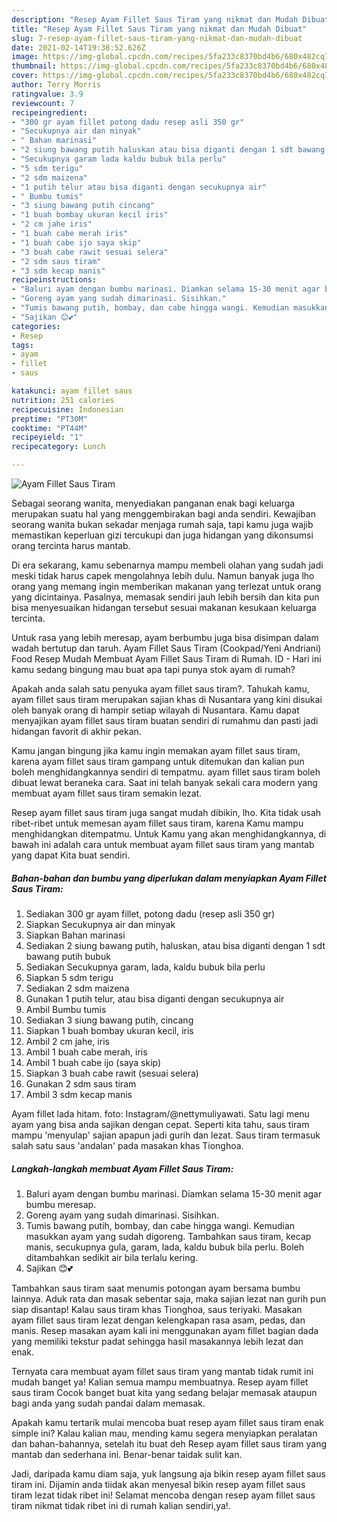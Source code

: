 ```yaml
---
description: "Resep Ayam Fillet Saus Tiram yang nikmat dan Mudah Dibuat"
title: "Resep Ayam Fillet Saus Tiram yang nikmat dan Mudah Dibuat"
slug: 7-resep-ayam-fillet-saus-tiram-yang-nikmat-dan-mudah-dibuat
date: 2021-02-14T19:38:52.626Z
image: https://img-global.cpcdn.com/recipes/5fa233c8370bd4b6/680x482cq70/ayam-fillet-saus-tiram-foto-resep-utama.jpg
thumbnail: https://img-global.cpcdn.com/recipes/5fa233c8370bd4b6/680x482cq70/ayam-fillet-saus-tiram-foto-resep-utama.jpg
cover: https://img-global.cpcdn.com/recipes/5fa233c8370bd4b6/680x482cq70/ayam-fillet-saus-tiram-foto-resep-utama.jpg
author: Terry Morris
ratingvalue: 3.9
reviewcount: 7
recipeingredient:
- "300 gr ayam fillet potong dadu resep asli 350 gr"
- "Secukupnya air dan minyak"
- " Bahan marinasi"
- "2 siung bawang putih haluskan atau bisa diganti dengan 1 sdt bawang putih bubuk"
- "Secukupnya garam lada kaldu bubuk bila perlu"
- "5 sdm terigu"
- "2 sdm maizena"
- "1 putih telur atau bisa diganti dengan secukupnya air"
- " Bumbu tumis"
- "3 siung bawang putih cincang"
- "1 buah bombay ukuran kecil iris"
- "2 cm jahe iris"
- "1 buah cabe merah iris"
- "1 buah cabe ijo saya skip"
- "3 buah cabe rawit sesuai selera"
- "2 sdm saus tiram"
- "3 sdm kecap manis"
recipeinstructions:
- "Baluri ayam dengan bumbu marinasi. Diamkan selama 15-30 menit agar bumbu meresap."
- "Goreng ayam yang sudah dimarinasi. Sisihkan."
- "Tumis bawang putih, bombay, dan cabe hingga wangi. Kemudian masukkan ayam yang sudah digoreng. Tambahkan saus tiram, kecap manis, secukupnya gula, garam, lada, kaldu bubuk bila perlu. Boleh ditambahkan sedikit air bila terlalu kering."
- "Sajikan 😊💕"
categories:
- Resep
tags:
- ayam
- fillet
- saus

katakunci: ayam fillet saus 
nutrition: 251 calories
recipecuisine: Indonesian
preptime: "PT30M"
cooktime: "PT44M"
recipeyield: "1"
recipecategory: Lunch

---
```



![Ayam Fillet Saus Tiram](https://img-global.cpcdn.com/recipes/5fa233c8370bd4b6/680x482cq70/ayam-fillet-saus-tiram-foto-resep-utama.jpg)

Sebagai seorang wanita, menyediakan panganan enak bagi keluarga merupakan suatu hal yang menggembirakan bagi anda sendiri. Kewajiban seorang  wanita bukan sekadar menjaga rumah saja, tapi kamu juga wajib memastikan keperluan gizi tercukupi dan juga hidangan yang dikonsumsi orang tercinta harus mantab.

Di era  sekarang, kamu sebenarnya mampu membeli olahan yang sudah jadi meski tidak harus capek mengolahnya lebih dulu. Namun banyak juga lho orang yang memang ingin memberikan makanan yang terlezat untuk orang yang dicintainya. Pasalnya, memasak sendiri jauh lebih bersih dan kita pun bisa menyesuaikan hidangan tersebut sesuai makanan kesukaan keluarga tercinta. 

Untuk rasa yang lebih meresap, ayam berbumbu juga bisa disimpan dalam wadah bertutup dan taruh. Ayam Fillet Saus Tiram (Cookpad/Yeni Andriani) Food Resep Mudah Membuat Ayam Fillet Saus Tiram di Rumah. ID - Hari ini kamu sedang bingung mau buat apa tapi punya stok ayam di rumah?

Apakah anda salah satu penyuka ayam fillet saus tiram?. Tahukah kamu, ayam fillet saus tiram merupakan sajian khas di Nusantara yang kini disukai oleh banyak orang di hampir setiap wilayah di Nusantara. Kamu dapat menyajikan ayam fillet saus tiram buatan sendiri di rumahmu dan pasti jadi hidangan favorit di akhir pekan.

Kamu jangan bingung jika kamu ingin memakan ayam fillet saus tiram, karena ayam fillet saus tiram gampang untuk ditemukan dan kalian pun boleh menghidangkannya sendiri di tempatmu. ayam fillet saus tiram boleh dibuat lewat beraneka cara. Saat ini telah banyak sekali cara modern yang membuat ayam fillet saus tiram semakin lezat.

Resep ayam fillet saus tiram juga sangat mudah dibikin, lho. Kita tidak usah ribet-ribet untuk memesan ayam fillet saus tiram, karena Kamu mampu menghidangkan ditempatmu. Untuk Kamu yang akan menghidangkannya, di bawah ini adalah cara untuk membuat ayam fillet saus tiram yang mantab yang dapat Kita buat sendiri.

<!--inarticleads1-->

##### Bahan-bahan dan bumbu yang diperlukan dalam menyiapkan Ayam Fillet Saus Tiram:

1. Sediakan 300 gr ayam fillet, potong dadu (resep asli 350 gr)
1. Siapkan Secukupnya air dan minyak
1. Siapkan  Bahan marinasi
1. Sediakan 2 siung bawang putih, haluskan, atau bisa diganti dengan 1 sdt bawang putih bubuk
1. Sediakan Secukupnya garam, lada, kaldu bubuk bila perlu
1. Siapkan 5 sdm terigu
1. Sediakan 2 sdm maizena
1. Gunakan 1 putih telur, atau bisa diganti dengan secukupnya air
1. Ambil  Bumbu tumis
1. Sediakan 3 siung bawang putih, cincang
1. Siapkan 1 buah bombay ukuran kecil, iris
1. Ambil 2 cm jahe, iris
1. Ambil 1 buah cabe merah, iris
1. Ambil 1 buah cabe ijo (saya skip)
1. Siapkan 3 buah cabe rawit (sesuai selera)
1. Gunakan 2 sdm saus tiram
1. Ambil 3 sdm kecap manis


Ayam fillet lada hitam. foto: Instagram/@nettymuliyawati. Satu lagi menu ayam yang bisa anda sajikan dengan cepat. Seperti kita tahu, saus tiram mampu &#39;menyulap&#39; sajian apapun jadi gurih dan lezat. Saus tiram termasuk salah satu saus &#39;andalan&#39; pada masakan khas Tionghoa. 

<!--inarticleads2-->

##### Langkah-langkah membuat Ayam Fillet Saus Tiram:

1. Baluri ayam dengan bumbu marinasi. Diamkan selama 15-30 menit agar bumbu meresap.
1. Goreng ayam yang sudah dimarinasi. Sisihkan.
1. Tumis bawang putih, bombay, dan cabe hingga wangi. Kemudian masukkan ayam yang sudah digoreng. Tambahkan saus tiram, kecap manis, secukupnya gula, garam, lada, kaldu bubuk bila perlu. Boleh ditambahkan sedikit air bila terlalu kering.
1. Sajikan 😊💕


Tambahkan saus tiram saat menumis potongan ayam bersama bumbu lainnya. Aduk rata dan masak sebentar saja, maka sajian lezat nan gurih pun siap disantap! Kalau saus tiram khas Tionghoa, saus teriyaki. Masakan ayam fillet saus tiram lezat dengan kelengkapan rasa asam, pedas, dan manis. Resep masakan ayam kali ini menggunakan ayam fillet bagian dada yang memiliki tekstur padat sehingga hasil masakannya lebih lezat dan enak. 

Ternyata cara membuat ayam fillet saus tiram yang mantab tidak rumit ini mudah banget ya! Kalian semua mampu membuatnya. Resep ayam fillet saus tiram Cocok banget buat kita yang sedang belajar memasak ataupun bagi anda yang sudah pandai dalam memasak.

Apakah kamu tertarik mulai mencoba buat resep ayam fillet saus tiram enak simple ini? Kalau kalian mau, mending kamu segera menyiapkan peralatan dan bahan-bahannya, setelah itu buat deh Resep ayam fillet saus tiram yang mantab dan sederhana ini. Benar-benar taidak sulit kan. 

Jadi, daripada kamu diam saja, yuk langsung aja bikin resep ayam fillet saus tiram ini. Dijamin anda tiidak akan menyesal bikin resep ayam fillet saus tiram lezat tidak ribet ini! Selamat mencoba dengan resep ayam fillet saus tiram nikmat tidak ribet ini di rumah kalian sendiri,ya!.

